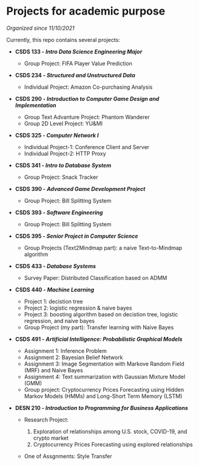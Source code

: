 # Projects for academic purpose

_Organized since 11/10/2021_

Currently, this repo contains several projects:

- **CSDS 133 - _Intro Data Science Engineering Major_**

  - Group Project: FIFA Player Value Prediction

- **CSDS 234 - _Structured and Unstructured Data_**

  - Individual Project: Amazon Co-purchasing Analysis

- **CSDS 290 - _Introduction to Computer Game Design and Implementation_**

  - Group Text Advanture Project: Phantom Wanderer
  - Group 2D Level Project: YU&MI

- **CSDS 325 - _Computer Network I_**

  - Individual Project-1: Conference Client and Server
  - Individual Project-2: HTTP Proxy

- **CSDS 341 - _Intro to Database System_**

  - Group Project: Snack Tracker

- **CSDS 390 - _Advanced Game Development Project_**

  - Group Project: Bill Splitting System

- **CSDS 393 - _Software Engineering_**

  - Group Project: Bill Splitting System

- **CSDS 395 - _Senior Project in Computer Science_**

  - Group Projects (Text2Mindmap part): a naive Text-to-Mindmap algorithm

- **CSDS 433 - _Database Systems_**

  - Survey Paper: Distributed Classification based on ADMM

- **CSDS 440 - _Machine Learning_**

  - Project 1: decistion tree
  - Project 2: logistic regression & naive bayes
  - Project 3: boosting algorithm based on decistion tree, logistic regression, and naive bayes
  - Group Project (my part): Transfer learning with Naive Bayes

- **CSDS 491 - _Artificial Intelligence: Probabilistic Graphical Models_**

  - Assignment 1: Inference Problem
  - Assignment 2: Bayesian Belief Network
  - Assignment 3: Image Segmentation with Markove Random Field (MRF) and Naive Bayes
  - Assignment 4: Text summarization with Gaussian Mixture Model (GMM)
  - Group project: Cryptocurrency Prices Forecasting using Hidden Markov Models (HMMs) and Long-Short Term Memory (LSTM)

- **DESN 210 - _Introduction to Programming for Business Applications_**

  - Research Project:

    1. Exploration of relationships among U.S. stock, COVID-19, and crypto market
    2. Cryptocurrency Prices Forecasting using explored relationships

  - One of Assgnments: Style Transfer
